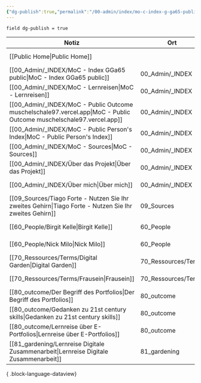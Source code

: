 ```yaml
---
{"dg-publish":true,"permalink":"/00-admin/index/mo-c-index-g-ga65-public/","tags":["class/index"],"noteIcon":"","created":"2023-11-05"}
---
```



`field dg-publish = true`

| Notiz                                                                                                                   | Ort                 | Erstellt          |
| ----------------------------------------------------------------------------------------------------------------------- | ------------------- | ----------------- |
| [[Public Home\|Public Home]]                                                                                         |                     | November 05, 2023 |
| [[00_Admin/_INDEX/MoC - Index GGa65 public\|MoC - Index GGa65 public]]                                               | 00_Admin/_INDEX     | November 05, 2023 |
| [[00_Admin/_INDEX/MoC - Lernreisen\|MoC - Lernreisen]]                                                               | 00_Admin/_INDEX     | October 20, 2023  |
| [[00_Admin/_INDEX/MoC - Public Outcome muschelschale97.vercel.app\|MoC - Public Outcome muschelschale97.vercel.app]] | 00_Admin/_INDEX     | November 05, 2023 |
| [[00_Admin/_INDEX/MoC - Public Person's Index\|MoC - Public Person's Index]]                                         | 00_Admin/_INDEX     | November 06, 2023 |
| [[00_Admin/_INDEX/MoC - Sources\|MoC - Sources]]                                                                     | 00_Admin/_INDEX     | October 13, 2023  |
| [[00_Admin/_INDEX/Über das Projekt\|Über das Projekt]]                                                               | 00_Admin/_INDEX     | November 05, 2023 |
| [[00_Admin/_INDEX/Über mich\|Über mich]]                                                                             | 00_Admin/_INDEX     | November 05, 2023 |
| [[09_Sources/Tiago Forte - Nutzen Sie Ihr zweites Gehirn\|Tiago Forte - Nutzen Sie Ihr zweites Gehirn]]              | 09_Sources          | November 06, 2023 |
| [[60_People/Birgit Kelle\|Birgit Kelle]]                                                                             | 60_People           | November 06, 2023 |
| [[60_People/Nick Milo\|Nick Milo]]                                                                                   | 60_People           | May 11, 2023      |
| [[70_Ressources/Terms/Digital Garden\|Digital Garden]]                                                               | 70_Ressources/Terms | November 06, 2023 |
| [[70_Ressources/Terms/Frausein\|Frausein]]                                                                           | 70_Ressources/Terms | November 06, 2023 |
| [[80_outcome/Der Begriff des Portfolios\|Der Begriff des Portfolios]]                                                | 80_outcome          | October 15, 2023  |
| [[80_outcome/Gedanken zu 21st century skills\|Gedanken zu 21st century skills]]                                      | 80_outcome          | April 15, 2023    |
| [[80_outcome/Lernreise über E-Portfolios\|Lernreise über E-Portfolios]]                                              | 80_outcome          | October 15, 2023  |
| [[81_gardening/Lernreise Digitale Zusammenarbeit\|Lernreise Digitale Zusammenarbeit]]                                | 81_gardening        | November 05, 2023 |

{ .block-language-dataview}
